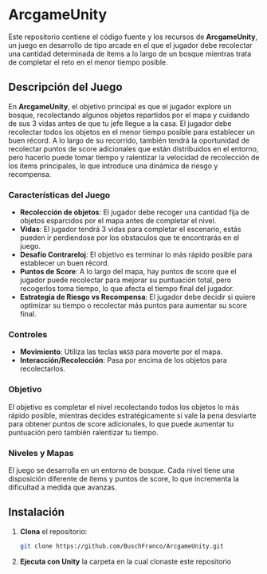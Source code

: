 # **ArcgameUnity**

Este repositorio contiene el código fuente y los recursos de **ArcgameUnity**, un juego en desarrollo de tipo arcade en el que el jugador debe recolectar una cantidad determinada de ítems a lo largo de un bosque mientras trata de completar el reto en el menor tiempo posible.

## **Descripción del Juego**

En **ArcgameUnity**, el objetivo principal es que el jugador explore un bosque, recolectando algunos objetos repartidos por el mapa y cuidando de sus 3 vidas antes de que tu jefe llegue a la casa. El jugador debe recolectar todos los objetos en el menor tiempo posible para establecer un buen récord. A lo largo de su recorrido, también tendrá la oportunidad de recolectar puntos de score adicionales que están distribuidos en el entorno, pero hacerlo puede tomar tiempo y ralentizar la velocidad de recolección de los ítems principales, lo que introduce una dinámica de riesgo y recompensa.

### **Características del Juego**

- **Recolección de objetos**: El jugador debe recoger una cantidad fija de objetos esparcidos por el mapa antes de completar el nivel.
- **Vidas**: El jugador tendrá 3 vidas para completar el escenario, estás pueden ir perdiendose por los obstaculos que te encontrarás en el juego.
- **Desafío Contrareloj**: El objetivo es terminar lo más rápido posible para establecer un buen récord.
- **Puntos de Score**: A lo largo del mapa, hay puntos de score que el jugador puede recolectar para mejorar su puntuación total, pero recogerlos toma tiempo, lo que afecta el tiempo final del jugador.
- **Estrategia de Riesgo vs Recompensa**: El jugador debe decidir si quiere optimizar su tiempo o recolectar más puntos para aumentar su score final.

### **Controles**

- **Movimiento**: Utiliza las teclas `WASD` para moverte por el mapa.
- **Interacción/Recolección**: Pasa por encima de los objetos para recolectarlos.

### **Objetivo**

El objetivo es completar el nivel recolectando todos los objetos lo más rápido posible, mientras decides estratégicamente si vale la pena desviarte para obtener puntos de score adicionales, lo que puede aumentar tu puntuación pero también ralentizar tu tiempo.

### **Niveles y Mapas**

El juego se desarrolla en un entorno de bosque. Cada nivel tiene una disposición diferente de ítems y puntos de score, lo que incrementa la dificultad a medida que avanzas.

## **Instalación**

1. **Clona** el repositorio:

   ```bash
   git clone https://github.com/BuschFranco/ArcgameUnity.git
   
2. **Ejecuta con Unity** la carpeta en la cual clonaste este repositorio
